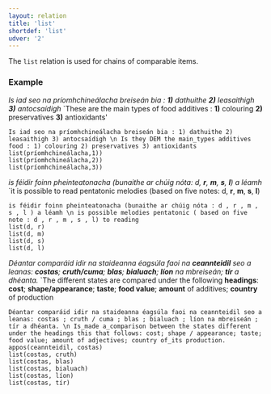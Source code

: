 ```yaml
---
layout: relation
title: 'list'
shortdef: 'list'
udver: '2'
---
```


The `list` relation is used for chains of comparable items.

### Example

_Is iad seo na príomhchineálacha breiseán bia : <b>1)</b> dathuithe <b>2)</b> leasaithigh <b>3)</b> antocsaídigh_ `These are the main types of food additives : <b>1)</b> colouring <b>2)</b> preservatives <b>3)</b> antioxidants' 

~~~ sdparse
Is iad seo na príomhchineálacha breiseán bia : 1) dathuithe 2) leasaithigh 3) antocsaídigh \n Is they DEM the main_types additives food : 1) colouring 2) preservatives 3) antioxidants 
list(príomhchineálacha,1))
list(príomhchineálacha,2))
list(príomhchineálacha,3))
~~~

_is féidir foinn pheinteatonacha (bunaithe ar chúig nóta: d, <b>r</b>, <b>m</b>, <b>s</b>, <b>l</b>) a léamh_ `it is possible to read pentatonic melodies (based on five notes: d, <b>r</b>, <b>m</b>, <b>s</b>, <b>l</b>)

~~~ sdparse
is féidir foinn pheinteatonacha (bunaithe ar chúig nóta : d , r , m , s , l ) a léamh \n is possible melodies pentatonic ( based on five note : d , r , m , s , l) to reading
list(d, r)
list(d, m)
list(d, s)
list(d, l)
~~~

_Déantar comparáid idir na staideanna éagsúla faoi na <b>ceannteidil</b> seo a leanas: <b>costas</b>; <b>cruth/cuma</b>; <b>blas</b>; <b>bialuach</b>; <b>líon</b> na mbreiseán; <b>tír</b> a dhéanta._ `The different states are compared under the following <b>headings</b>: <b>cost</b>; <b>shape/appearance</b>; <b>taste</b>; <b>food value</b>; <b>amount</b> of additives; <b>country</b> of production

~~~ sdparse
Déantar comparáid idir na staideanna éagsúla faoi na ceannteidil seo a leanas: costas ; cruth / cuma ; blas ; bialuach ; líon na mbreiseán ; tír a dhéanta. \n Is_made a_comparison between the states different under the headings this that follows: cost; shape / appearance; taste; food value; amount of adjectives; country of_its production.
appos(ceannteidil, costas)
list(costas, cruth)
list(costas, blas)
list(costas, bialuach)
list(costas, líon)
list(costas, tír)
~~~
<!-- Interlanguage links updated Po 11. listopadu 2024, 20:10:59 CET -->
